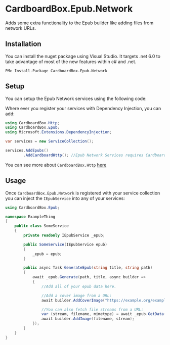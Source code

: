 ﻿# CardboardBox.Epub.Network
Adds some extra functionality to the Epub builder like adding files from network URLs.

## Installation
You can install the nuget package using Visual Studio. It targets .net 6.0 to take advantage of most of the new features within c# and .net.

```
PM> Install-Package CardboardBox.Epub.Network
```

## Setup
You can setup the Epub Network services using the following code:

Where ever you register your services with Dependency Injection, you can add:
```csharp
using CardboardBox.Http;
using CardboardBox.Epub;
using Microsoft.Extensions.DependencyInjection;

var services = new ServiceCollection();

services.AddEpubs()
		.AddCardboardHttp(); //Epub Network Services requires CardboardBox.Http to function
```

You can see more about `CardboardBox.Http` [here](https://github.com/calico-crusade/CardboardBox/tree/master/CardboardBox.Http)

## Usage
Once `CardboardBox.Epub.Network` is registered with your service collection you can inject the `IEpubService` into any of your services:

```csharp
using CardboardBox.Epub;

namespace ExampleThing
{
	public class SomeService 
	{
		private readonly IEpubService _epub;

		public SomeService(IEpubService epub)
		{
			_epub = epub;
		}

		public async Task GenerateEpub(string title, string path)
		{
			await _epub.Generate(path, title, async builder => 
			{
				//Add all of your epub data here.

				//Add a cover image from a URL:
				await builder.AddCoverImage("https://example.org/example.png", epub);

				//You can also fetch file streams from a URL:
				var (stream, filename, mimetype) = await _epub.GetData("https://example.org/example.png");
				await builder.AddImage(filename, stream);
			});
		}
	}
}

```
